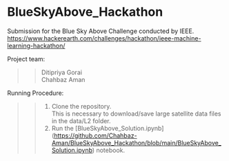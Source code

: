 # BlueSkyAbove_Hackathon
Submission for the Blue Sky Above Challenge conducted by IEEE. <br />
https://www.hackerearth.com/challenges/hackathon/ieee-machine-learning-hackathon/

Project team: 
>> Ditipriya Gorai <br />
>> Chahbaz Aman

Running Procedure:
>> 1. Clone the repository.<br />
>>    This is necessary to download/save large satellite data files in the data/L2 folder.
>> 2. Run the [BlueSkyAbove_Solution.ipynb] (https://github.com/Chahbaz-Aman/BlueSkyAbove_Hackathon/blob/main/BlueSkyAbove_Solution.ipynb) notebook.
